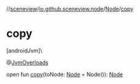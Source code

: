 //[sceneview](../../../index.md)/[io.github.sceneview.node](../index.md)/[Node](index.md)/[copy](copy.md)

# copy

[androidJvm]\

@[JvmOverloads](https://kotlinlang.org/api/latest/jvm/stdlib/kotlin.jvm/-jvm-overloads/index.html)

open fun [copy](copy.md)(toNode: [Node](index.md) = Node()): [Node](index.md)
